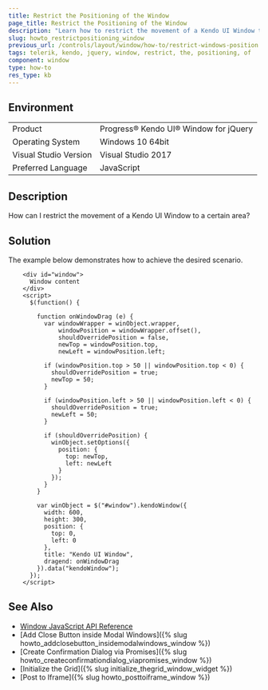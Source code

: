 ```yaml
---
title: Restrict the Positioning of the Window
page_title: Restrict the Positioning of the Window
description: "Learn how to restrict the movement of a Kendo UI Window to a certain area."
slug: howto_restrictpositioning_window
previous_url: /controls/layout/window/how-to/restrict-windows-position
tags: telerik, kendo, jquery, window, restrict, the, positioning, of 
component: window
type: how-to
res_type: kb
---
```


## Environment

<table>
 <tr>
  <td>Product</td>
  <td>Progress® Kendo UI® Window for jQuery</td>
 </tr>
 <tr>
  <td>Operating System</td>
  <td>Windows 10 64bit</td>
 </tr>
 <tr>
  <td>Visual Studio Version</td>
  <td>Visual Studio 2017</td>
 </tr>
 <tr>
  <td>Preferred Language</td>
  <td>JavaScript</td>
 </tr>
</table>

## Description

How can I restrict the movement of a Kendo UI Window to a certain area?

## Solution

The example below demonstrates how to achieve the desired scenario.


```dojo
    <div id="window">
      Window content
    </div>
    <script>
      $(function() {

        function onWindowDrag (e) {
          var windowWrapper = winObject.wrapper,
              windowPosition = windowWrapper.offset(),
              shouldOverridePosition = false,
              newTop = windowPosition.top,
              newLeft = windowPosition.left;

          if (windowPosition.top > 50 || windowPosition.top < 0) {
            shouldOverridePosition = true;
            newTop = 50;
          }

          if (windowPosition.left > 50 || windowPosition.left < 0) {
            shouldOverridePosition = true;
            newLeft = 50;
          }

          if (shouldOverridePosition) {
            winObject.setOptions({
              position: {
                top: newTop,
                left: newLeft
              }
            });
          }
        }

        var winObject = $("#window").kendoWindow({
          width: 600,
          height: 300,
          position: {
            top: 0,
            left: 0
          },
          title: "Kendo UI Window",
          dragend: onWindowDrag
        }).data("kendoWindow");
      });
    </script>
```

## See Also

* [Window JavaScript API Reference](/api/javascript/ui/window)
* [Add Close Button inside Modal Windows]({% slug howto_addclosebutton_insidemodalwindows_window %})
* [Create Confirmation Dialog via Promises]({% slug howto_createconfirmationdialog_viapromises_window %})
* [Initialize the Grid]({% slug initialize_thegrid_window_widget %})
* [Post to Iframe]({% slug howto_posttoiframe_window %})
